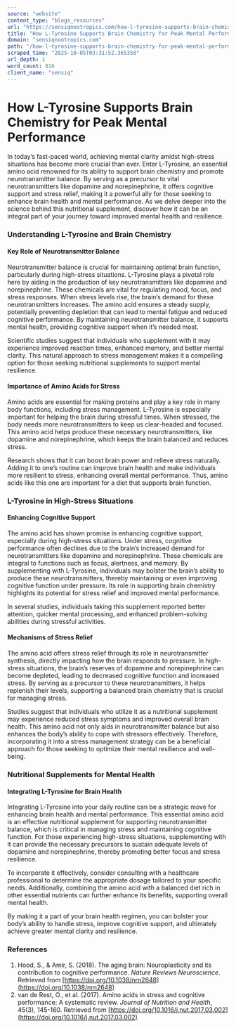 ```yaml
---
source: "website"
content_type: "blogs_resources"
url: "https://sensiqnootropics.com/how-l-tyrosine-supports-brain-chemistry-for-peak-mental-performance/"
title: "How L-Tyrosine Supports Brain Chemistry for Peak Mental Performance"
domain: "sensiqnootropics.com"
path: "/how-l-tyrosine-supports-brain-chemistry-for-peak-mental-performance/"
scraped_time: "2025-10-05T03:31:52.365350"
url_depth: 1
word_count: 816
client_name: "sensiq"
---
```


# How L-Tyrosine Supports Brain Chemistry for Peak Mental Performance

In today’s fast-paced world, achieving mental clarity amidst high-stress situations has become more crucial than ever. Enter L-Tyrosine, an essential amino acid renowned for its ability to support brain chemistry and promote neurotransmitter balance. By serving as a precursor to vital neurotransmitters like dopamine and norepinephrine, it offers cognitive support and stress relief, making it a powerful ally for those seeking to enhance brain health and mental performance. As we delve deeper into the science behind this nutritional supplement, discover how it can be an integral part of your journey toward improved mental health and resilience.

### Understanding L-Tyrosine and Brain Chemistry

#### Key Role of Neurotransmitter Balance

Neurotransmitter balance is crucial for maintaining optimal brain function, particularly during high-stress situations. L-Tyrosine plays a pivotal role here by aiding in the production of key neurotransmitters like dopamine and norepinephrine. These chemicals are vital for regulating mood, focus, and stress responses. When stress levels rise, the brain’s demand for these neurotransmitters increases. The amino acid ensures a steady supply, potentially preventing depletion that can lead to mental fatigue and reduced cognitive performance. By maintaining neurotransmitter balance, it supports mental health, providing cognitive support when it’s needed most.

Scientific studies suggest that individuals who supplement with it may experience improved reaction times, enhanced memory, and better mental clarity. This natural approach to stress management makes it a compelling option for those seeking nutritional supplements to support mental resilience.

#### Importance of Amino Acids for Stress

Amino acids are essential for making proteins and play a key role in many body functions, including stress management. L-Tyrosine is especially important for helping the brain during stressful times. When stressed, the body needs more neurotransmitters to keep us clear-headed and focused. This amino acid helps produce these necessary neurotransmitters, like dopamine and norepinephrine, which keeps the brain balanced and reduces stress.

Research shows that it can boost brain power and relieve stress naturally. Adding it to one’s routine can improve brain health and make individuals more resilient to stress, enhancing overall mental performance. Thus, amino acids like this one are important for a diet that supports brain function.

### L-Tyrosine in High-Stress Situations

#### Enhancing Cognitive Support

The amino acid has shown promise in enhancing cognitive support, especially during high-stress situations. Under stress, cognitive performance often declines due to the brain’s increased demand for neurotransmitters like dopamine and norepinephrine. These chemicals are integral to functions such as focus, alertness, and memory. By supplementing with L-Tyrosine, individuals may bolster the brain’s ability to produce these neurotransmitters, thereby maintaining or even improving cognitive function under pressure. Its role in supporting brain chemistry highlights its potential for stress relief and improved mental performance.

In several studies, individuals taking this supplement reported better attention, quicker mental processing, and enhanced problem-solving abilities during stressful activities.

#### Mechanisms of Stress Relief

The amino acid offers stress relief through its role in neurotransmitter synthesis, directly impacting how the brain responds to pressure. In high-stress situations, the brain’s reserves of dopamine and norepinephrine can become depleted, leading to decreased cognitive function and increased stress. By serving as a precursor to these neurotransmitters, it helps replenish their levels, supporting a balanced brain chemistry that is crucial for managing stress.

Studies suggest that individuals who utilize it as a nutritional supplement may experience reduced stress symptoms and improved overall brain health. This amino acid not only aids in neurotransmitter balance but also enhances the body’s ability to cope with stressors effectively. Therefore, incorporating it into a stress management strategy can be a beneficial approach for those seeking to optimize their mental resilience and well-being.

### Nutritional Supplements for Mental Health

#### Integrating L-Tyrosine for Brain Health

Integrating L-Tyrosine into your daily routine can be a strategic move for enhancing brain health and mental performance. This essential amino acid is an effective nutritional supplement for supporting neurotransmitter balance, which is critical in managing stress and maintaining cognitive function. For those experiencing high-stress situations, supplementing with it can provide the necessary precursors to sustain adequate levels of dopamine and norepinephrine, thereby promoting better focus and stress resilience.

To incorporate it effectively, consider consulting with a healthcare professional to determine the appropriate dosage tailored to your specific needs. Additionally, combining the amino acid with a balanced diet rich in other essential nutrients can further enhance its benefits, supporting overall mental health.

By making it a part of your brain health regimen, you can bolster your body’s ability to handle stress, improve cognitive support, and ultimately achieve greater mental clarity and resilience.

### References

1.  Hood, S., & Amir, S. (2018). The aging brain: Neuroplasticity and its contribution to cognitive performance. _Nature Reviews Neuroscience_. Retrieved from [https://doi.org/10.1038/nrn2648](https://doi.org/10.1038/nrn2648)
2.  van de Rest, O., et al. (2017). Amino acids in stress and cognitive performance: A systematic review. _Journal of Nutrition and Health_, 45(3), 145-160. Retrieved from [https://doi.org/10.1016/j.nut.2017.03.002](https://doi.org/10.1016/j.nut.2017.03.002)